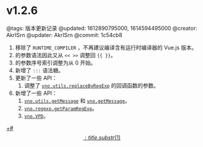 # v1.2.6

@tags: 版本更新记录
@updated: 1612890795000, 1614594495000
@creator: AkrISrn
@updater: AkrISrn
@commit: 1c54cb8

1. 移除了 `RUNTIME_COMPILER` [](/zh/docs/env-vars.md "#")，不再建议编译含有运行时编译器的 Vue.js 版本。
1. [](/zh/docs/snippets.md "#")的参数语法因此又从 `<< >>` 调整回 `{{ }}`。
1. [](/zh/docs/snippets.md "#")的参数序号索引调整为从 0 开始。
1. [](/zh/docs/inline-script.md "#")新增了 `:::` 语法糖。
1. 更新了一些 API：
    1. 调整了 [`vno.utils.replaceByRegExp`](/zh/api/utils.md "#h2-14") 的回调函数的参数。
1. 新增了一些 API：
    1. [`vno.utils.getMessage`](/zh/api/utils.md "#h2-20") 和 [`vno.getMessage`](/zh/api/vno.md "#h2-21")。
    1. [`vno.regexp.getParamRegExp`](/zh/api/regexp.md "#h2-7")。
    1. [`vno.VPD`](/zh/api/vno.md "#h2-1")。

[+#$$: title.substr(1) $$](/zh/releases/download.md)
